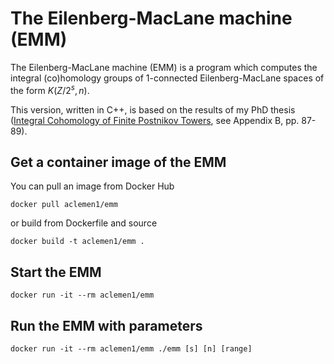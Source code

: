 # The Eilenberg-MacLane machine (EMM)

The Eilenberg-MacLane machine (EMM) is a program which computes the integral (co)homology groups of $1$-connected Eilenberg-MacLane spaces of the form $K(Z/2^s,n)$. 

This version, written in C++, is based on the results of my PhD thesis ([Integral Cohomology of Finite Postnikov Towers](https://github.com/aclemen1/integral-cohomology-of-finite-postnikov-towers/blob/master/main.pdf), see Appendix B, pp. 87-89).

## Get a container image of the EMM

You can pull an image from Docker Hub

```
docker pull aclemen1/emm
```

or build from Dockerfile and source

```
docker build -t aclemen1/emm .
```

## Start the EMM
```
docker run -it --rm aclemen1/emm
```

## Run the EMM with parameters
```
docker run -it --rm aclemen1/emm ./emm [s] [n] [range]
```
